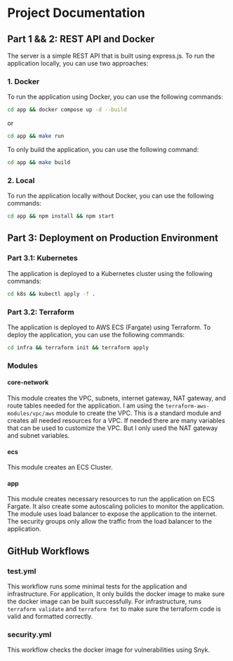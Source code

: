 # Project Documentation

## Part 1 && 2: REST API and Docker
The server is a simple REST API that is built using express.js. To run the application locally, you can use two approaches:

### 1. Docker
To run the application using Docker, you can use the following commands:

```bash
cd app && docker compose up -d --build
```
or
```bash
cd app && make run
```
To only build the application, you can use the following command:

```bash
cd app && make build
```
### 2. Local
To run the application locally without Docker, you can use the following commands:

```bash
cd app && npm install && npm start
```

## Part 3: Deployment on Production Environment

### Part 3.1: Kubernetes
The application is deployed to a Kubernetes cluster using the following commands:

```bash
cd k8s && kubectl apply -f .
```
### Part 3.2: Terraform
The application is deployed to AWS ECS (Fargate) using Terraform. To deploy the application, you can use the following commands:

```bash
cd infra && terraform init && terraform apply
```

### Modules

#### core-network

This module creates the VPC, subnets, internet gateway, NAT gateway, and route tables needed for the application. I am using the `terraform-aws-modules/vpc/aws` module to create the VPC. This is a standard module and creates all needed resources for a VPC. If needed there are many variables that can be used to customize the VPC. But I only used the NAT gateway and subnet variables.

#### ecs
This module creates an ECS Cluster. 

#### app

This module creates necessary resources to run the application on ECS Fargate. It also create some autoscaling policies to monitor the application. The module uses load balancer to expose the application to the internet. The security groups only allow the traffic from the load balancer to the application.

## GitHub Workflows

### test.yml

This workflow runs some minimal tests for the application and infrastructure. For application, It only builds the docker image to make sure the docker image can be built successfully. For infrastructure, runs `terraform validate` and `terraform fmt` to make sure the terraform code is valid and formatted correctly.

### security.yml

This workflow checks the docker image for vulnerabilities using Snyk.